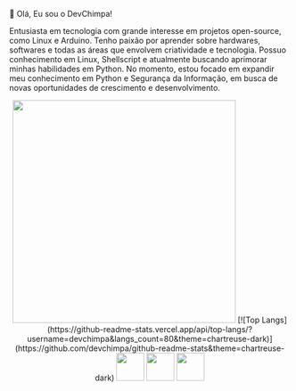 🐒 Olá, Eu sou o DevChimpa!

Entusiasta em tecnologia com grande interesse em projetos open-source, como Linux e Arduino. 
Tenho paixão por aprender sobre hardwares, softwares e todas as áreas que envolvem criatividade e tecnologia. 
Possuo conhecimento em Linux, Shellscript e atualmente buscando aprimorar minhas habilidades em Python. 
No momento, estou focado em expandir meu conhecimento em Python e Segurança da Informação, em busca de novas oportunidades de crescimento e desenvolvimento.


<div align="center">
  <img width='400' height='400' src="https://i.pinimg.com/originals/bc/1c/5c/bc1c5caa5be55e8a602fd5ec390e8fd0.gif"/> [![Top Langs](https://github-readme-stats.vercel.app/api/top-langs/?username=devchimpa&langs_count=80&theme=chartreuse-dark)](https://github.com/devchimpa/github-readme-stats&theme=chartreuse-dark) 
 <img width='50' height='50' src="https://cdn-icons-png.flaticon.com/512/6124/6124995.png"/>   <img width='50' height='50' src="https://cdn-icons-png.flaticon.com/512/5797/5797394.png"/>   <img width='50' height='50' src="https://cdn-icons-png.flaticon.com/512/5968/5968350.png"/> 



  

</div>



